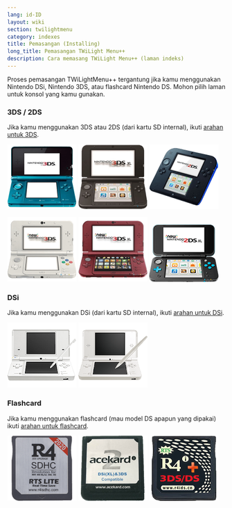 ```yaml
---
lang: id-ID
layout: wiki
section: twilightmenu
category: indexes
title: Pemasangan (Installing)
long_title: Pemasangan TWiLight Menu++
description: Cara memasang TWiLight Menu++ (laman indeks)
---
```


Proses pemasangan TWiLightMenu++ tergantung jika kamu menggunakan Nintendo DSi, Nintendo 3DS, atau flashcard Nintendo DS. Mohon pilih laman untuk konsol yang kamu gunakan.

### 3DS / 2DS
Jika kamu menggunakan 3DS atau 2DS (dari kartu SD internal), ikuti [arahan untuk 3DS](installing-3ds).

[![Nintendo 3DS](/assets/images/consoles/old3ds.png)](installing-3ds) [![Nintendo 3DS XL](/assets/images/consoles/old3dsxl.png)](installing-3ds) [![Nintendo 2DS](/assets/images/consoles/2ds.png)](installing-3ds)

[![New Nintendo 3DS](/assets/images/consoles/new3ds.png)](installing-3ds) [![New Nintendo 3DS XL](/assets/images/consoles/new3dsxl.png)](installing-3ds) [![New Nintendo 2DS XL](/assets/images/consoles/new2dsxl.png)](installing-3ds)

### DSi
Jika kamu menggunakan DSi (dari kartu SD internal), ikuti [arahan untuk DSi](installing-dsi).

[![Nintendo DSi](/assets/images/consoles/dsi.png)](installing-dsi) [![Nintendo DSi XL](/assets/images/consoles/dsixl.png)](installing-dsi)

### Flashcard
Jika kamu menggunakan flashcard (mau model DS apapun yang dipakai) ikuti [arahan untuk flashcard](installing-flashcard).

[![Flashcard r4isdhc.com](/assets/images/consoles/r4isdhc.com.png)](installing-flashcard) [![Flashcard Acekard2i](/assets/images/consoles/acekard2i.png)](installing-flashcard) [![Flashcard R4i Gold 3DS Plus](/assets/images/consoles/r4igold3dsplus.png)](installing-flashcard)
